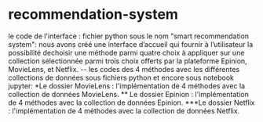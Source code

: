 # recommendation-system
le code de l'interface : fichier python sous le nom "smart recommendation system":
nous avons créé une interface d’accueil qui fournir à l’utilisateur la possibilité dechoisir 
une méthode parmi quatre choix à appliquer sur une collection sélectionnée parmi 
trois choix offerts par la plateforme Epinion, MovieLens, et Netflix. 
-- les codes des 4 méthodes avec les différentes collections de données 
   sous fichiers python et encore sous notebook jupyter:
       *Le dossier MovieLens : l'implémentation de 4 méthodes avec la collection de données MovieLens.
       ** Le  dossier Epinion : l'implémentation de 4 méthodes  avec la collection de données Epinion. 
       ***Le dossier Netflix : l'implémentation de 4 méthodes avec la collection de données Netflix. 
